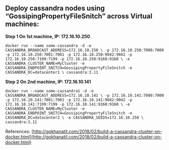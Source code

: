 ## Deploy cassandra nodes using “GossipingPropertyFileSnitch” across Virtual machines:


**Step 1 On 1st machine, IP: 172.16.10.250**

`docker run --name some-cassandra -d -e CASSANDRA_BROADCAST_ADDRESS=172.16.10.250 \
 -p 172.16.10.250:7000:7000 -p 172.16.10.250:7001:7001 -p 172.16.10.250:9042:9042 -p 172.16.10.250:7199:7199 -p 172.16.10.250:9160:9160 \
 -e CASSANDRA_CLUSTER_NAME=MyCluster -e CASSANDRA_ENDPOINT_SNITCH=GossipingPropertyFileSnitch -e CASSANDRA_DC=datacenter1 \
 cassandra:3.11`

**Step 2 On 2nd machine, IP: 172.16.10.141**

`docker run --name some-cassandra1 -d -e CASSANDRA_BROADCAST_ADDRESS=172.16.10.141 \
-p 172.16.10.141:7000:7000 -p 172.16.10.141:7001:7001 -p 172.16.10.141:9042:9042 -p 172.16.10.141:7199:7199 -p 172.16.10.141:9160:9160 \
-e CASSANDRA_CLUSTER_NAME=MyCluster -e CASSANDRA_ENDPOINT_SNITCH=GossipingPropertyFileSnitch -e CASSANDRA_DC=datacenter2 \
-e CASSANDRA_SEEDS=172.16.10.250 \
cassandra:3.11`

References:
[http://gokhanatil.com/2018/02/build-a-cassandra-cluster-on-docker.html](http://gokhanatil.com/2018/02/build-a-cassandra-cluster-on-docker.html)
